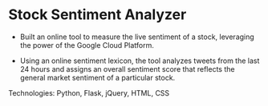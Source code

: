# Stock Sentiment Analyzer

* Built an online tool to measure the live sentiment of a stock, leveraging the power of the Google Cloud Platform. 

* Using an online sentiment lexicon, the tool analyzes tweets from the last 24 hours and assigns an overall sentiment score that reflects the general market sentiment of a particular stock.  

Technologies: Python, Flask, jQuery, HTML, CSS

